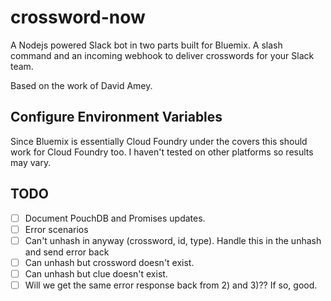 # crossword-now

A Nodejs powered Slack bot in two parts built for Bluemix. A slash command and an incoming webhook to deliver crosswords for your Slack team.

Based on the work of David Amey.

## Configure Environment Variables

Since Bluemix is essentially Cloud Foundry under the covers this should work for Cloud Foundry too. I haven't tested on other platforms so results may vary.

## TODO

- [ ] Document PouchDB and Promises updates.
- [ ] Error scenarios
- [ ] Can't unhash in anyway (crossword, id, type). Handle this in the unhash and send error back
- [ ] Can unhash but crossword doesn't exist.
- [ ] Can unhash but clue doesn't exist.
- [ ] Will we get the same error response back from 2) and 3)?? If so, good.
